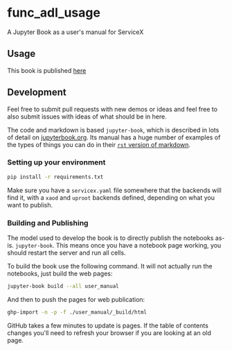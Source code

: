 # func_adl_usage

 A Jupyter Book as a user's manual for ServiceX

## Usage

This book is published [here](http://iris-hep.org/func_adl_usage/)

## Development

Feel free to submit pull requests with new demos or ideas and feel free to also submit issues with ideas of what should be in here.

The code and markdown is based `jupyter-book`, which is described in lots of detail on [jupyterbook.org](https://jupyterbook.org). Its manual has a huge number of examples of the types of things you can do in their [`rst` version of markdown](https://jupyterbook.org/content/myst.html).

### Setting up your environment

```bash
pip install -r requirements.txt
```

Make sure you have a `servicex.yaml` file somewhere that the backends will find it, with a `xaod` and `uproot` backends defined, depending on what you want to publish.

### Building and Publishing

The model used to develop the book is to directly publish the notebooks as-is. `jupyter-book`. This means once you have a notebook page working, you should restart the server and run all cells.

To build the book use the following command. It will not actually run the notebooks, just build the web pages:

```bash
jupyter-book build --all user_manual
```

And then to push the pages for web publication:

```bash
ghp-import -n -p -f ./user_manual/_build/html
```

GitHub takes a few minutes to update is pages. If the table of contents changes you'll need to refresh your browser if you are looking at an old page.
